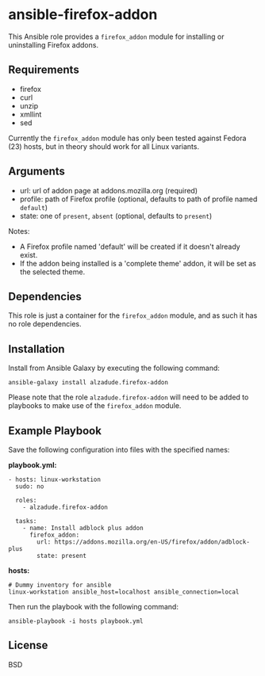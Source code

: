 ansible-firefox-addon
=====================

This Ansible role provides a `firefox_addon` module for installing or uninstalling Firefox addons.

Requirements
------------

  - firefox
  - curl
  - unzip
  - xmllint
  - sed

Currently the `firefox_addon` module has only been tested against Fedora (23) hosts, but in theory should work for all Linux variants.

Arguments
---------

  - url: url of addon page at addons.mozilla.org (required)
  - profile: path of Firefox profile (optional, defaults to path of profile named `default`)
  - state: one of `present`, `absent` (optional, defaults to `present`)

Notes:

  - A Firefox profile named 'default' will be created if it doesn't already exist.
  - If the addon being installed is a 'complete theme' addon, it will be set as the selected theme.

Dependencies
------------

This role is just a container for the `firefox_addon` module, and as such it has no role dependencies.

Installation
------------

Install from Ansible Galaxy by executing the following command:

```
ansible-galaxy install alzadude.firefox-addon
```

Please note that the role `alzadude.firefox-addon` will need to be added to playbooks to make use of the `firefox_addon` module.

Example Playbook
----------------

Save the following configuration into files with the specified names:

**playbook.yml:**
```
- hosts: linux-workstation
  sudo: no

  roles:
    - alzadude.firefox-addon

  tasks:
    - name: Install adblock plus addon
      firefox_addon:
        url: https://addons.mozilla.org/en-US/firefox/addon/adblock-plus
        state: present
```
**hosts:**
```
# Dummy inventory for ansible
linux-workstation ansible_host=localhost ansible_connection=local
```
Then run the playbook with the following command:
```
ansible-playbook -i hosts playbook.yml
```

License
-------

BSD

